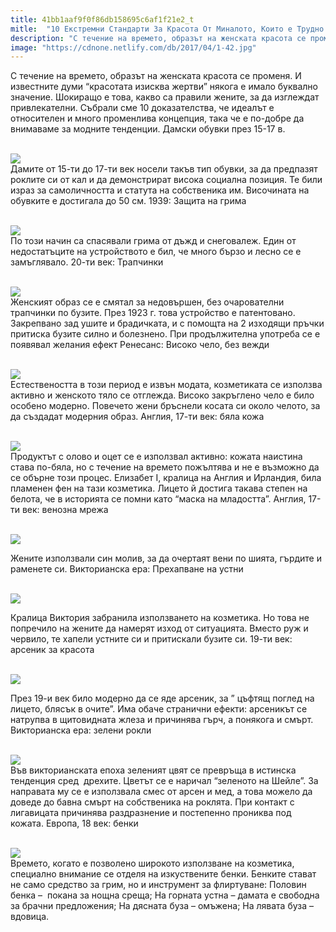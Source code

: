 ```yaml
---
title: 41bb1aaf9f0f86db158695c6af1f21e2_t
mitle:  "10 Екстремни Стандарти За Красота От Миналото, Които е Трудно За Вярване, Че Ги е Имало!"
description: "С течение на времето, образът на женската красота се променя. И известните думи &qout;красотата изисква жертви&qout; някога е имало буквално значение. Шокиращо е това, какво с�"
image: "https://cdnone.netlify.com/db/2017/04/1-42.jpg"
---
```


 <p>С течение на времето, образът на женската красота се променя. И известните думи “красотата изисква жертви” някога е имало буквално значение. Шокиращо е това, какво са правили жените, за да изглеждат привлекателни. Събрали сме 10 доказателства, че идеалът е относителен и много променлива концепция, така че е по-добре да внимаваме за модните тенденции. Дамски обувки през 15-17 в.</p>      <p> <br/><img src="https://cdnone.netlify.com/db/2017/04/1-42.jpg"/><br/> Дамите от 15-ти до 17-ти век носели такъв тип обувки, за да предпазят роклите си от кал и да демонстрират висока социална позиция. Те били израз за самоличността и статута на собственика им. Височината на обувките е достигала до 50 см. 1939: Защита на грима</p> <p> <br/><img src="https://cdnone.netlify.com/db/2017/04/2-40.jpg"/><br/> По този начин са спасявали грима от дъжд и снеговалеж. Един от недостатъците на устройството е бил, че много бързо и лесно се е замъглявало. 20-ти век: Трапчинки</p> <p> <br/><img src="https://cdnone.netlify.com/db/2017/04/3-40.jpg"/><br/> Женският образ се е смятал за недовършен, без очарователни трапчинки по бузите. През 1923 г. това устройство е патентовано. Закрепвано зад ушите и брадичката, и с помощта на 2 изходящи пръчки притиска бузите силно и болезнено. При продължителна употреба се е появявал желания ефект Ренесанс: Високо чело, без вежди</p>      <p> <br/><img src="https://cdnone.netlify.com/db/2017/04/4-38.jpg"/><br/> Естествеността в този период е извън модата, козметиката се използва активно и женското тяло се отглежда. Високо закръглено чело е било особено модерно. Повечето жени бръснели косата си около челото, за да създадат модерния образ. Англия, 17-ти век: бяла кожа</p> <p> <br/><img src="https://cdnone.netlify.com/db/2017/04/5-37.jpg"/><br/> Продуктът с олово и оцет се е използвал активно: кожата наистина става по-бяла, но с течение на времето пожълтява и не е възможно да се обърне този процес. Елизабет I, кралица на Англия и Ирландия, била пламенен фен на тази козметика. Лицето й достига такава степен на белота, че в историята се помни като “маска на младостта”. Англия, 17-ти век: венозна мрежа</p> <p> <br/><img src="https://cdnone.netlify.com/db/2017/04/6-37.jpg"/><br/></p> <p>Жените използвали син молив, за да очертаят вени по шията, гърдите и раменете си. Викторианска ера: Прехапване на устни</p>      <p> <br/><img src="https://cdnone.netlify.com/db/2017/04/7-36.jpg"/><br/></p> <p>Кралица Виктория забранила използването на козметика. Но това не попречило на жените да намерят изход от ситуацията. Вместо руж и червило, те хапели устните си и притискали бузите си. 19-ти век: арсеник за красота</p> <p> <br/><img src="https://cdnone.netlify.com/db/2017/04/8-35.jpg"/><br/></p> <p>През 19-и век било модерно да се яде арсеник, за ” цъфтящ поглед на лицето, блясък в очите”. Има обаче странични ефекти: арсеникът се натрупва в щитовидната жлеза и причинява гърч, а понякога и смърт. Викторианска ера: зелени рокли</p> <p> <br/><img src="https://cdnone.netlify.com/db/2017/04/9-35.jpg"/><br/> Във викторианската епоха зеленият цвят се превръща в истинска тенденция сред  дрехите. Цветът се е наричал “зеленото на Шейле”. За направата му се е използвала смес от арсен и мед, а това можело да доведе до бавна смърт на собственика на роклята. При контакт с лигавицата причинява раздразнение и постепенно прониква под кожата. Европа, 18 век: бенки</p> <p> <br/><img src="https://cdnone.netlify.com/db/2017/04/10-33.jpg"/><br/> Времето, когато е позволено широкото използване на козметика, специално внимание се отделя на изкуствените бенки. Бенките стават не само средство за грим, но и инструмент за флиртуване: Половин бенка –  покана за нощна среща; На горната устна – дамата е свободна за брачни предложения; На дясната буза – омъжена; На лявата буза – вдовица.</p>            